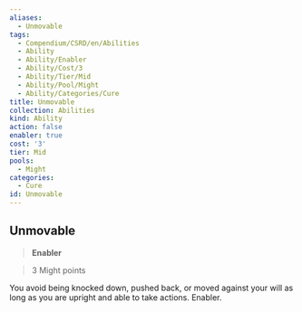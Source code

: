 ```yaml
---
aliases:
  - Unmovable
tags:
  - Compendium/CSRD/en/Abilities
  - Ability
  - Ability/Enabler
  - Ability/Cost/3
  - Ability/Tier/Mid
  - Ability/Pool/Might
  - Ability/Categories/Cure
title: Unmovable
collection: Abilities
kind: Ability
action: false
enabler: true
cost: '3'
tier: Mid
pools:
  - Might
categories:
  - Cure
id: Unmovable
---
```

## Unmovable    
>**Enabler**    
>3 Might points  
    
You avoid being knocked down, pushed back, or moved against your will as long as you are upright and able to take actions. Enabler.
